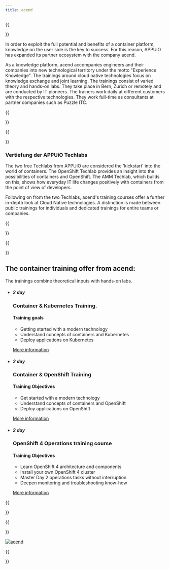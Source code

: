 ```yaml
---
title: acend
---
```

{{<section class="techlab-hero" header="images/header.svg">}}

In order to exploit the full potential and benefits of a container platform, knowledge on the user side is the key to success. For this reason, APPUiO has expanded its partner ecosystem with the company acend.

As a knowledge platform, acend accompanies engineers and their companies into new technological territory under the motto "Experience Knowledge". The trainings around cloud native technologies focus on knowledge exchange and joint learning. The trainings consist of varied theory and hands-on labs. They take place in Bern, Zurich or remotely and are conducted by IT pioneers.
The trainers work daily at different customers with the respective technologies. They work full-time as consultants at partner companies such as Puzzle ITC.

{{</section>}}

{{<section class="darkblue">}}

### Vertiefung der APPUiO Techlabs

The two free Techlabs from APPUiO are considered the 'kickstart' into the world of containers. The OpenShift Techlab provides an insight into the possibilities of containers and OpenShift. The AMM Techlab, which builds on this, shows how everyday IT life changes positively with containers from the point of view of developers.

Following on from the two Techlabs, acend's training courses offer a further in-depth look at Cloud Native technologies. A distinction is made between public trainings for individuals and dedicated trainings for entire teams or companies.

{{</section>}}

{{<section class="cyan lab-content acend">}}

## The container training offer from acend:

The trainings combine theoretical inputs with hands-on labs.

* ##### 2 day
  ### Container & Kubernetes Training.

  #### Training goals

  * Getting started with a modern technology
  * Understand concepts of containers and Kubernetes
  * Deploy applications on Kubernetes

  [More information](https://acend.ch/trainings/container-kubernetes-basic/)

* ##### 2 day
  ### Container & OpenShift Training

  #### Training Objectives

  * Get started with a modern technology
  * Understand concepts of containers and OpenShift
  * Deploy applications on OpenShift

  [More information](https://acend.ch/trainings/openshift/)

* ##### 2 day
  ### OpenShift 4 Operations training course

  #### Training Objectives

  * Learn OpenShift 4 architecture and components
  * Install your own OpenShift 4 cluster
  * Master Day 2 operations tasks without interruption
  * Deepen monitoring and troubleshooting know-how

  [More information](https://acend.ch/trainings/openshift4ops/)

{{</section>}}

{{<section class="has-text-centered">}}

[![acend](acend-logo.svg "acend")](https://acend.ch/)

{{</section>}}